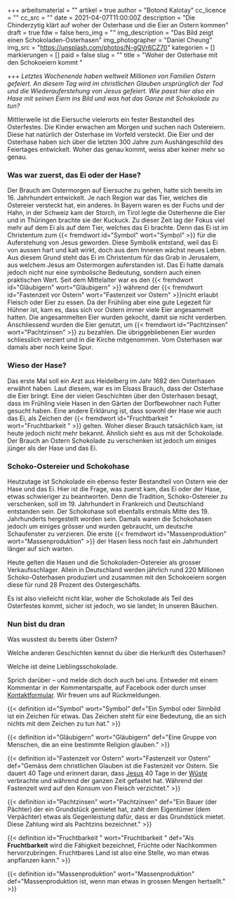+++
arbeitsmaterial = ""
artikel = true
author = "Botond Kalotay"
cc_licence = ""
cc_src = ""
date = 2021-04-07T11:00:00Z
description = "Die Chinderzytig klärt auf woher der Osterhase und die Eier an Ostern kommen"
draft = true
fdw = false
hero_img = ""
img_description = "Das Bild zeigt einen Schokoladen-Osterhasen"
img_photographer = "Daniel Cheung"
img_src = "https://unsplash.com/photos/N-gQVr6CZ70"
kategorien = []
markierungen = []
paid = false
slug = ""
title = "Woher der Osterhase mit den Schokoeiern kommt "

+++
_Letztes Wochenende haben weltweit Millionen von Familien Ostern gefeiert. An diesem Tag wird im christlichen Glauben ursprünglich der Tod und die Wiederauferstehung von Jesus gefeiert. Wie passt hier also ein Hase mit seinen Eiern ins Bild und was hat das Ganze mit Schokolade zu tun?_

Mittlerweile ist die Eiersuche vielerorts ein fester Bestandteil des Osterfestes. Die Kinder erwachen am Morgen und suchen nach Ostereiern. Diese hat natürlich der Osterhase im Vorfeld versteckt. Die Eier und der Osterhase haben sich über die letzten 300 Jahre zum Aushängeschild des Feiertages entwickelt. Woher das genau kommt, weiss aber keiner mehr so genau.

### Was war zuerst, das Ei oder der Hase?

Der Brauch am Ostermorgen auf Eiersuche zu gehen, hatte sich bereits im 16. Jahrhundert entwickelt. Je nach Region war das Tier, welches die Ostereier versteckt hat, ein anderes. In Bayern waren es der Fuchs und der Hahn, in der Schweiz kam der Storch, im Tirol legte die Osterhenne die Eier und in Thüringen brachte sie der Kuckuck. Zu dieser Zeit lag der Fokus viel mehr auf dem Ei als auf dem Tier, welches das Ei brachte. Denn das Ei ist im Christentum zum {{< fremdwort id="Symbol" wort="Symbol" >}} für die Auferstehung von Jesus geworden. Diese Symbolik entstand, weil das Ei von aussen hart und kalt wirkt, doch aus dem Inneren wächst neues Leben. Aus diesem Grund steht das Ei im Christentum für das Grab in Jerusalem, aus welchem Jesus am Ostermorgen auferstanden ist. Das Ei hatte damals jedoch nicht nur eine symbolische Bedeutung, sondern auch einen praktischen Wert. Seit dem Mittelalter war es den {{< fremdwort id="Gläubigern" wort="Gläubigern" >}} während der {{< fremdwort id="Fastenzeit vor Ostern" wort="Fastenzeit vor Ostern" >}}nicht erlaubt Fleisch oder Eier zu essen. Da der Frühling aber eine gute Legezeit für Hühner ist, kam es, dass sich vor Ostern immer viele Eier angesammelt hatten. Die angesammelten Eier wurden gekocht, damit sie nicht verderben. Anschliessend wurden die Eier genutzt, um {{< fremdwort id="Pachtzinsen" wort="Pachtzinsen" >}} zu bezahlen. Die übriggebliebenen Eier wurden schliesslich verziert und in die Kirche mitgenommen. Vom Osterhasen war damals aber noch keine Spur.

### Wieso der Hase?

Das erste Mal soll ein Arzt aus Heidelberg im Jahr 1682 den Osterhasen erwähnt haben. Laut diesem, war es im Elsass Brauch, dass der Osterhase die Eier bringt. Eine der vielen Geschichten über den Osterhasen besagt, dass im Frühling viele Hasen in den Gärten der Dorfbewohner nach Futter gesucht haben. Eine andere Erklärung ist, dass sowohl der Hase wie auch das Ei, als Zeichen der {{< fremdwort id="Fruchtbarkeit " wort="Fruchtbarkeit " >}} gelten. Woher dieser Brauch tatsächlich kam, ist heute jedoch nicht mehr bekannt. Ähnlich sieht es aus mit der Schokolade. Der Brauch an Ostern Schokolade zu verschenken ist jedoch um einiges jünger als der Hase und das Ei.

### Schoko-Ostereier und Schokohase

Heutzutage ist Schokolade ein ebenso fester Bestandteil von Ostern wie der Hase und das Ei. Hier ist die Frage, was zuerst kam, das Ei oder der Hase, etwas schwieriger zu beantworten. Denn die Tradition, Schoko-Ostereier zu verschenken, soll im 19. Jahrhundert in Frankreich und Deutschland entstanden sein. Der Schokohase soll ebenfalls erstmals Mitte des 19. Jahrhunderts hergestellt worden sein. Damals waren die Schokohasen jedoch um einiges grösser und wurden gebraucht, um deutsche Schaufenster zu verzieren. Die erste {{< fremdwort id="Massenproduktion" wort="Massenproduktion" >}} der Hasen liess noch fast ein Jahrhundert länger auf sich warten.

Heute gelten die Hasen und die Schokoladen-Ostereier als grosser Verkaufsschlager. Allein in Deutschland werden jährlich rund 220 Millionen Schoko-Osterhasen produziert und zusammen mit den Schokoeiern sorgen diese für rund 28 Prozent des Ostergeschäfts.

Es ist also vielleicht nicht klar, woher die Schokolade als Teil des Osterfestes kommt, sicher ist jedoch, wo sie landet; In unseren Bäuchen.

### Nun bist du dran

Was wusstest du bereits über Ostern?

Welche anderen Geschichten kennst du über die Herkunft des Osterhasen?

Welche ist deine Lieblingsschokolade.

Sprich darüber – und melde dich doch auch bei uns. Entweder mit einem Kommentar in der Kommentarspalte, auf Facebook oder durch unser [Kontaktformular](https://www.chinderzytig.ch/kontakt/). Wir freuen uns auf Rückmeldungen.

{{< definition id="Symbol" wort="Symbol" def="Ein Symbol oder Sinnbild ist ein Zeichen für etwas. Das Zeichen steht für eine Bedeutung, die an sich nichts mit dem Zeichen zu tun hat." >}}

{{< definition id="Gläubigern" wort="Gläubigern" def="Eine Gruppe von Menschen, die an eine bestimmte Religion glauben." >}}

{{< definition id="Fastenzeit vor Ostern" wort="Fastenzeit vor Ostern" def="Gemäss dem christlichen Glauben ist die Fastenzeit vor Ostern. Sie dauert 40 Tage und erinnert daran, dass [Jesus](https://klexikon.zum.de/wiki/Jesus "Jesus") 40 Tage in der [Wüste](https://klexikon.zum.de/wiki/W%C3%BCste "Wüste") verbrachte und während der ganzen Zeit gefastet hat. Während der Fastenzeit wird auf den Konsum von Fleisch verzichtet." >}}

{{< definition id="Pachtzinsen" wort="Pachtzinsen" def="Ein Bauer (der Pächter) der ein Grundstück gemietet hat, zahlt dem Eigentümer (dem Verpächter) etwas als Gegenleistung dafür, dass er das Grundstück mietet. Diese Zahlung wird als Pachtzins bezeichnet." >}}

{{< definition id="Fruchtbarkeit " wort="Fruchtbarkeit " def="Als **Fruchtbarkeit** wird die Fähigkeit bezeichnet, Früchte oder Nachkommen hervorzubringen. Fruchtbares Land ist also eine Stelle, wo man etwas anpflanzen kann." >}}

{{< definition id="Massenproduktion" wort="Massenproduktion" def="Massenproduktion ist, wenn man etwas in grossen Mengen hertsellt." >}}